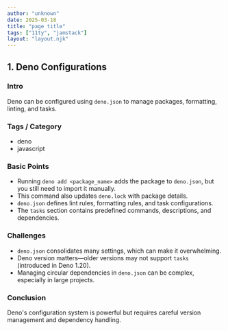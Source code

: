 ```yaml
---
author: "unknown"
date: 2025-03-18
title: "page title"
tags: ["11ty", "jamstack"]
layout: "layout.njk"
---
```

## 1. Deno Configurations

### Intro
Deno can be configured using `deno.json` to manage packages, formatting, linting, and tasks.

### Tags / Category
- deno
- javascript

### Basic Points
- Running `deno add <package_name>` adds the package to `deno.json`, but you still need to import it manually.
- This command also updates `deno.lock` with package details.
- `deno.json` defines lint rules, formatting rules, and task configurations.
- The `tasks` section contains predefined commands, descriptions, and dependencies.

### Challenges
- `deno.json` consolidates many settings, which can make it overwhelming.
- Deno version matters—older versions may not support `tasks` (introduced in Deno 1.20).
- Managing circular dependencies in `deno.json` can be complex, especially in large projects.

### Conclusion
Deno's configuration system is powerful but requires careful version management and dependency handling.
 